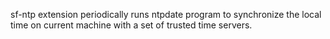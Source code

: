 sf-ntp extension periodically runs ntpdate program to synchronize the local
time on current machine with a set of trusted time servers.
